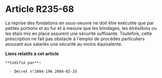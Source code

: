 # Article R235-68

La reprise des fondations en sous-oeuvre ne doit être exécutée que par petites portions et au fur et à mesure que les
blindages, les étrésillons ou les étais mis en place assurent une sécurité suffisante. Toutefois, cette prescription ne fait
pas obstacle à l'emploi de procédés particuliers assurant aux salariés une sécurité au moins équivalente.

**Liens relatifs à cet article**

	**Codifié par**:

	  - Décret n°2004-196 2004-02-25
